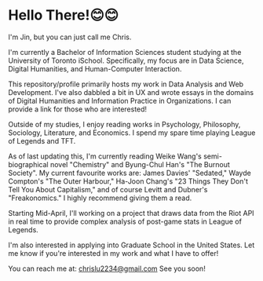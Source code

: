 # Hello There!😊😊

I'm Jin, but you can just call me Chris.

I'm currently a Bachelor of Information Sciences student studying at the University of Toronto iSchool. Specifically, my focus are in Data Science, Digital Humanities, and Human-Computer Interaction.

This repository/profile primarily hosts my work in Data Analysis and Web Development. I've also dabbled a bit in UX and wrote essays in the domains of Digital Humanities and Information Practice in Organizations. I can provide a link for those who are interested!

Outside of my studies, I enjoy reading works in Psychology, Philosophy, Sociology, Literature, and Economics. I spend my spare time playing League of Legends and TFT.

As of last updating this, I'm currently reading Weike Wang's semi-biographical novel "Chemistry" and Byung-Chul Han's "The Burnout Society". My current favourite works  are: James Davies' "Sedated," Wayde Compton's "The Outer Harbour," Ha-Joon Chang's "23 Things They Don't Tell You About Capitalism," and of course Levitt and Dubner's "Freakonomics." I highly recommend giving them a read.

Starting Mid-April, I'll working on a project that draws data from the Riot API in real time to provide complex analysis of post-game stats in League of Legends. 

I'm also interested in applying into Graduate School in the United States. Let me know if you're interested in my work and what I have to offer!

You can reach me at: chrislu2234@gmail.com
See you soon!
